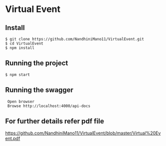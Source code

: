# Virtual Event 
## Install

    $ git clone https://github.com/NandhiniMano11/VirtualEvent.git
    $ cd VirtualEvent
    $ npm install

## Running the project
    
    $ npm start

## Running the swagger 
     Open browser 
     Browse http://localhost:4000/api-docs 

## For further details refer pdf file 
https://github.com/NandhiniMano11/VirtualEvent/blob/master/Virtual%20Event.pdf
